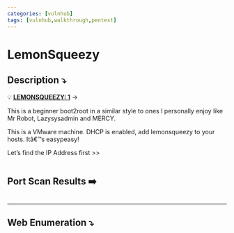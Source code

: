 ```yaml
---
categories: [vulnhub]
tags: [vulnhub,walkthrough,pentest]
---
```

# LemonSqueezy



## **Description ⤵️**


💡 ****[LEMONSQUEEZY: 1](https://vulnhub.com/entry/lemonsqueezy-1,473/)**** →

This is a beginner boot2root in a similar style to ones I personally enjoy like Mr Robot, Lazysysadmin and MERCY.

This is a VMware machine. DHCP is enabled, add lemonsqueezy to your hosts. Itâ€™s easypeasy!



Let’s find the IP Address first >>

```bash

```

## Port Scan Results ➡️

```bash

```

---

## Web Enumeration ⤵️